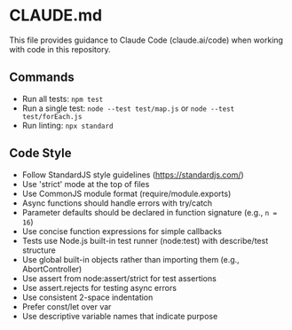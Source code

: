 # CLAUDE.md

This file provides guidance to Claude Code (claude.ai/code) when working with code in this repository.

## Commands

- Run all tests: `npm test`
- Run a single test: `node --test test/map.js` or `node --test test/forEach.js`
- Run linting: `npx standard`

## Code Style

- Follow StandardJS style guidelines (https://standardjs.com/)
- Use 'strict' mode at the top of files
- Use CommonJS module format (require/module.exports)
- Async functions should handle errors with try/catch
- Parameter defaults should be declared in function signature (e.g., `n = 16`)
- Use concise function expressions for simple callbacks
- Tests use Node.js built-in test runner (node:test) with describe/test structure
- Use global built-in objects rather than importing them (e.g., AbortController)
- Use assert from node:assert/strict for test assertions
- Use assert.rejects for testing async errors
- Use consistent 2-space indentation
- Prefer const/let over var
- Use descriptive variable names that indicate purpose